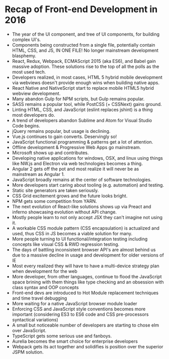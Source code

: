 # Recap of Front-end Development in 2016

* The year of the UI component, and tree of UI components, for building complex UI's. 
* Components being constructed from a single file, potentially contain HTML, CSS, and JS, IN ONE FILE! No longer mainstream development blasphemy.
* React, Redux, Webpack, ECMAScript 2015 (aka ES6), and Babel gain massive adoption. These solutions rise to the top of all the polls as the most used tech.
* Developers realized, in most cases, HTML 5 hybrid mobile development via webviews doesn't provide enough wins when building native apps.
* React Native and NativeScript start to replace mobile HTML5 hybrid webview development.
* Many abandon Gulp for NPM scripts, but Gulp remains popular.
* SASS remains a popular tool, while PostCSS (+ CSSNext) gains ground.
* Linting HTML, CSS, and JavaScript (eslint replaces jshint) is a thing most developers do.
* A trend of developers abandon Sublime and Atom for Visual Studio Code begins.
* jQuery remains popular, but usage is declining.
* Vue.js continues to gain converts. Deservingly so!
* JavaScript functional programming & patterns get a lot of attention.
* Offline development & Progressive Web Apps go mainstream.
* Microsoft shows up and contributes.
* Developing native applications for windows, OSX, and linux using things like NW.js and Electron via web technologies becomes a thing.
* Angular 2 gets off the pot and most realize it will never be as mainstream as Angular 1.
* JavaScript broadly remains at the center of software technologies.
* More developers start caring about tooling (e.g. automation) and testing.
* Static site generators are taken seriously.
* CSS Grid excitement grows and the future looks bright.
* NPM gets some competition from YARN.
* The next evolution of React-like solutions shows up via Preact and inferno showcasing evolution without API change.
* Mostly people learn to not only accept JSX they can't imagine not using it.
* A workable CSS module pattern (CSS encapsulation) is actualized and used, thus CSS in JS becomes a viable solution for many.
* More people turning to UI functional/integration testing including concepts like visual CSS & RWD regression testing.
* The days of battling inconsistent browser API's are almost behind us due to a massive decline in usage and development for older versions of IE
* Most every realized they will have to have a multi-device strategy plan when development for the web
* More developer, from other languages, continue to flood the JavaScript space brining with them things like type checking and an obsession with class syntax and OOP concepts
* Front-end devs are introduced to Hot Module replacement techniques and time travel debugging
* More waiting for a native JavaScript browser module loader
* Enforcing CSS and JavaScript style conventions becomes more important (considering ES3 to ES6 code and CSS pre-processors syntactical variations)
* A small but noticeable number of developers are starting to chose elm over JavaScript.
* TypeScript gets some serious use and fanboys.
* Aurelia becomes the smart choice for enterprise developers
* Webpack gets its act together and solidifies is position over the superior JSPM solution.